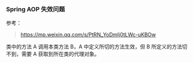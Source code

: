 ### Spring AOP 失效问题

参考：

> https://mp.weixin.qq.com/s/PtRN_YoDmIj0tLWc-uKBOw

类中的方法 A 调用本类方法 B，A 中定义所切的方法生效，但 B 所定义的方法切不到，需要 A 获取到所在类的代理对象。

